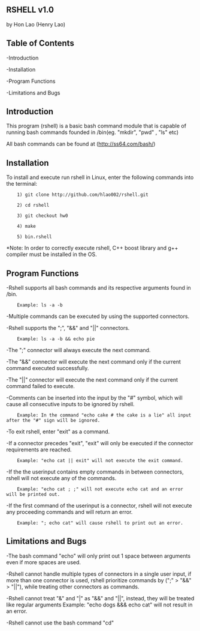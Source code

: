 RSHELL v1.0
---------------------------------------------------------------------------------------------------
by Hon Lao (Henry Lao)


Table of Contents
---------------------------------------------------------------------------------------------------
-Introduction

-Installation

-Program Functions

-Limitations and Bugs

Introduction
---------------------------------------------------------------------------------------------------
This program (rshell) is a basic bash command module that is capable of running bash commands founded in /bin(eg. "mkdir", "pwd" , "ls" etc)

All bash commands can be found at (http://ss64.com/bash/)

Installation
--------------------------------------------------------------------------------------------------
To install and execute run rshell in Linux, enter the following commands into the terminal:

        1) git clone http://github.com/hlao002/rshell.git

        2) cd rshell

        3) git checkout hw0

        4) make

        5) bin.rshell

*Note: In order to correctly execute rshell, C++ boost library and g++ compiler must be installed in the OS.

Program Functions
---------------------------------------------------------------------------------------------------
-Rshell supports all bash commands and its respective arguments found in /bin.

        Example: ls -a -b

-Multiple commands can be executed by using the supported connectors.

-Rshell supports the ";", "&&" and "||" connectors.

        Example: ls -a -b && echo pie

-The ";" connector will always execute the next command.

-The "&&" connector will execute the next command only if the current command executed successfully.

-The "||" connector will execute the next command only if the current command failed to execute.

-Comments can be inserted into the input by the "#" symbol, which will cause all consecutive inputs to be ignored by rshell.

        Example: In the command "echo cake # the cake is a lie" all input after the "#" sign will be ignored.

-To exit rshell, enter "exit" as a command.

-If a connector precedes "exit", "exit" will only be executed if the connector requirements are reached.

        Example: "echo cat || exit" will not execute the exit command.

-If the the userinput contains empty commands in between connectors, rshell will not execute any of the commands.

        Example: "echo cat ; ;" will not execute echo cat and an error will be printed out.

-If the first command of the userinput is a connector, rshell will not execute any proceeding commands and will return an error.

        Example: "; echo cat" will cause rshell to print out an error.

Limitations and Bugs
----------------------------------------------------------------------------------------------------
-The bash command "echo" will only print out 1 space between arguments even if more spaces are used.

-Rshell cannot handle multiple types of connectors in a single user input, if more than one connector is used, rshell prioritize commands by (";" >  "&&" > "||"), while treating other connectors as commands.

-Rshell cannot treat "&" and "|" as "&&" and "||", instead, they will be treated like regular arguments
	Example: "echo dogs &&& echo cat" will not result in an error.

-Rshell cannot use the bash command "cd"

